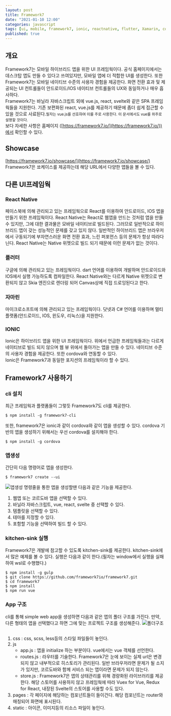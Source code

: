 ```yaml
---
layout: post
title: Framework7
date: "2021-01-10 12:00"
categories: javascript
tags: [ui, mobile, framework7, ionic, reactnative, flutter, Xamarin, cordova]
published: true
---
```


## 개요
Framework7는 모바일 하이브리드 앱을 위한 UI 프레임웍이다. 공식 홈페이지에서는 데스크탑 앱도 만들 수 있다고 쓰여있지만, 모바일 앱에 더 적합한 UI를 생성한다. 또한 Framework7는 모바일 네이티브 수준의 사용자 경험을 제공한다. 화면 전환 효과 및 제공되는 UI 컨트롤들이 안드로이드/IOS 네이티브 컨트롤들의 UX와 동일하거나 매우 흡사하다.<br/>
Framework7는 바닐라 자바스크립트 외에 vue.js, react, svelte와 같은 SPA 프레임웍들을 지원한다. 기존 보편화된 react, vue.js를 제공하기 때문에 좀더 쉽게 접근할 수 있을 것으로 사료된다.<small>필자는 vue.js를 선호하여 이를 주로 사용한다. 이 문서에서도 vue를 위주로 설명할 것이다.</small><br/>
보다 자세한 사항은 홈페이지 ([https://framework7.io/](https://framework7.io/))에서 확인할 수 있다.

## Showcase
[https://framework7.io/showcase/](https://framework7.io/showcase/) Framework7은 쑈케이스를 제공하는데 해당 URL에서 다양한 앱들을 볼 수 있다.


## 다른 UI프레임웍
### React Native
페이스북에 의해 관리되고 있는 프레임웍으로 React를 이용하여 안드로이드, IOS 앱을 만들기 위한 프레임웍이다. React Native는 React로 웹앱을 만드는 것처럼 앱을 만들 수 있지만, 그에 대한 결과물은 모바일 네이티브로 빌드된다. 그러므로 일반적으로 하이브리드 앱이 갖는 성능적인 문제를 갖고 있지 않다. 일반적인 하이브리드 앱은 브라우저에서 구동되기에 부자연스러운 화면 전환 효과, 느린 퍼포먼스 등의 문제가 항상 따라다닌다. React Native는 Native 위젯으로 빌드 되기 때문에 이런 문제가 없는 것이다.

### 플러터
구글에 의해 관리되고 있는 프레임웍이다. dart 언어를 이용하여 개발하며 안드로이드와 IOS에서 실행 가능하도록 컴파일한다. React Native와는 다르게 Native 위젯으로 변환되지 않고 Skia 엔진으로 렌더링 되어 Canvas상에 직접 드로잉된다고 한다.

### 자마린
마이크로소프트에 의해 관리되고 있는 프레임웍이다. 닷넷과 C# 언어를 이용하며 멀티플랫폼(안드로이드, IOS, 윈도우, 리눅스)을 지원한다. 

### IONIC
Ionic은 하이브리드 앱을 위한 UI 프레임웍이다. 위에서 언급한 프레임웍들과는 다르게 네이티브로 빌드 되지 않으며 웹 뷰 위에서 돌아가는 앱을 만들 수 있다. 네이티브 수준의 사용자 경험을 제공한다. 또한 cordova와 연동할 수 있다.<br/>
Ionic은 Framework7과 동일한 포지션의 프레임웍이라 할 수 있다.

## Framework7 사용하기
### cli 설치
최근 프레임웍과 플랫폼들이 그렇듯 Framework7도 cli를 제공한다.
```
$ npm install -g framework7-cli
```
또한, framework7은 ionic과 같이 cordova와 같이 앱을 생성할 수 있다. cordova 기반의 앱을 생성하기 위해서는 우선 cordova를 설치해야 한다.
```
$ npm install -g cordova
```
### 앱생성
간단히 다음 명령어로 앱을 생성한다.
```
$ framework7 create --ui
```
![앱생성](/assets/images/20201-01-10/framework7-create-app.png)
명령줄을 통한 앱을 생성할땐 다음과 같은 기능을 제공한다.
1. 웹앱 또는 코르도바 앱을 선택할 수 있다.
2. 바닐라 자바스크립트, vue, react, svelte 중 선택할 수 있다.
3. 템플릿을 선택할 수 있다.
4. 테마를 지정할 수 있다.
5. 포함할 기능을 선택하여 빌드 할 수 있다.

### kitchen-sink 실행
Framework7은 개발에 참고할 수 있도록 kitchen-sink를 제공한다. kitchen-sink에서 많은 예제를 볼 수 있다. 실행은 다음과 같이 한다.(필자는 window에서 실행을 실패하여 wsl로 수행했다.)
```
$ npm install -g gulp
$ git clone https://github.com/framework7io/framework7.git
$ cd framework7
$ npm install
$ npm run vue
```

### App 구조
cli를 통해 simple web app을 생성하면 다음과 같은 앱의 폴더 구조를 가진다. 만약, 다른 형태의 앱을 선택했다고 하면 그에 맞는 프로젝트 구조를 생성해준다.
![폴더구조](/assets/images/20201-01-10/folder.png)
```
```
1. css : css, scss, less등의 스타일 파일들이 놓인다.
2. js
	- app.js : 앱을 initialize 하는 부분이다. vue에서는 vue 객체를 선언한다.
	- routes.js : 라우터를 기술한다. Framework7은 눈에 보이는 실제 url은 변경되지 않고 내부적으로 히스토리가 관리된다. 일반 브라우저라면 문제가 될 소지가 있지만, 코르도바와 함께 서비스 되는 앱이라면 문제가 되지 않는다.
	- store.js : Framework7은 앱의 상태관리를 위해 경량화된 라이브러리를 제공한다. 해당 스토어를 사용하지 않고 프레임웍에 따라 Vuex for Vue, Redux for React, 내장된 Svelte의 스토어를 사용할 수도 있다.
3. pages : 각 페이지에 해당하는 컴포넌트들이 들이건다. 해당 컴포넌트는 router와 매칭되어 화면에 표시된다.
4. static : 아이콘, 이미지등의 리소스 파일이 놓인다.

